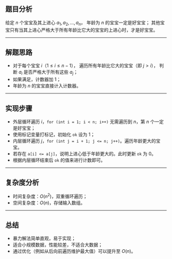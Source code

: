 

## 题目分析

给定 $n$ 个宝宝及其上进心 $a_1, a_2, \ldots, a_n$，  年龄为 $n$ 的宝宝一定是好宝宝；  其他宝宝只有当其上进心严格大于所有年龄比它大的宝宝的上进心时，才是好宝宝。

---

## 解题思路

- 对于每个宝宝 $i$（$1 \leq i \leq n-1$），  遍历所有年龄比它大的宝宝（即 $j > i$），  判断 $a_i$ 是否严格大于所有这些 $a_j$；
- 如果满足，计数器加 $1$；
- 年龄为 $n$ 的宝宝直接计入计数器。

---



## 实现步骤

- 外层循环遍历 $i$，`for (int i = 1; i < n; i++)` 无需遍历到 $n$，第 $n$ 个一定是好宝宝；
- 使用标记变量打标记，初始化 `ok` 设为 $1$；
- 内层循环遍历 $j$，`for (int j = i + 1; j <= n; j++)`。遍历年龄更大的宝宝。
- 若存在 `a[i] <= a[j]`，说明上进心低于年龄更大的。此时更新 `ok` 为 $0$。
- 根据内层循环结束后 `ok` 的值来进行计数即可。

---

## 复杂度分析

- 时间复杂度：$O(n^2)$，双重循环遍历；
- 空间复杂度：$O(n)$，存储输入数组。

---

## 总结

- 暴力解法简单直观，易于实现；
- 适合小规模数据，性能较差，不适合大数据；
- 通过优化（例如从后向前遍历维护最大值）可以提升至 $O(n)$。
